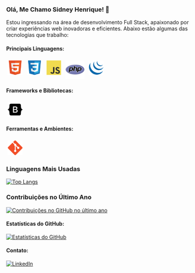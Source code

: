### Olá, Me Chamo Sidney Henrique! 👋

Estou ingressando na área de desenvolvimento Full Stack, apaixonado por criar experiências web inovadoras e eficientes. Abaixo estão algumas das tecnologias que trabalho:

#### Principais Linguagens:
<p>
  <img src="https://raw.githubusercontent.com/devicons/devicon/master/icons/html5/html5-original.svg" alt="HTML5" height="40" style="vertical-align:top; margin:4px">
  <img src="https://raw.githubusercontent.com/devicons/devicon/master/icons/css3/css3-original.svg" alt="CSS3" height="40" style="vertical-align:top; margin:4px">
  <img src="https://raw.githubusercontent.com/devicons/devicon/master/icons/javascript/javascript-original.svg" alt="JavaScript" height="40" style="vertical-align:top; margin:4px">
  <img src="https://raw.githubusercontent.com/devicons/devicon/master/icons/php/php-original.svg" alt="PHP" height="50px" width="50px" style="vertical-align:top; margin:4px">
  <img src="https://raw.githubusercontent.com/devicons/devicon/master/icons/jquery/jquery-original.svg" alt="jQuery" height="40" style="vertical-align:top; margin:4px">
</p>

#### Frameworks e Bibliotecas:
<p>
  
  <img src="https://raw.githubusercontent.com/devicons/devicon/master/icons/bootstrap/bootstrap-plain.svg" alt="Bootstrap" height="40" style="vertical-align:top; margin:4px">

  <!-- Adicione outros frameworks ou bibliotecas aqui -->
</p>

#### Ferramentas e Ambientes:
<p>
  <img src="https://raw.githubusercontent.com/devicons/devicon/master/icons/git/git-original.svg" alt="Git" height="40" style="vertical-align:top; margin:4px">
  <!-- Adicione outras ferramentas e ambientes aqui -->
</p>

### Linguagens Mais Usadas

[![Top Langs](https://github-readme-stats.vercel.app/api/top-langs/?username=sidneyhenriquedev&layout=compact&theme=radical)](https://github.com/anuraghazra/github-readme-stats)

### Contribuições no Último Ano

[![Contribuições no GitHub no último ano](https://github-readme-stats.vercel.app/api?username=sidneyhenriquedev&hide=prs&count_private=true&show_icons=true&theme=radical&hide_rank=true)](https://github.com/anuraghazra/github-readme-stats)

#### Estatísticas do GitHub:

[![Estatísticas do GitHub](https://github-readme-stats.vercel.app/api?username=sidneyhenriquedev&show_icons=true&theme=radical)](https://github.com/anuraghazra/github-readme-stats)

#### Contato:
[![LinkedIn](https://img.shields.io/badge/LinkedIn-Profile-blue)](https://www.linkedin.com/in/sidney-henrique/)

<!-- Adicione outras seções conforme necessário -->

